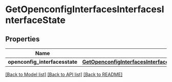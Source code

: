 # GetOpenconfigInterfacesInterfacesInterfaceState

## Properties
Name | Type | Description | Notes
------------ | ------------- | ------------- | -------------
**openconfig_interfacesstate** | [**GetOpenconfigInterfacesInterfacesInterfaceStateOpenconfiginterfacesstate**](GetOpenconfigInterfacesInterfacesInterfaceStateOpenconfiginterfacesstate.md) |  | [optional] 

[[Back to Model list]](../README.md#documentation-for-models) [[Back to API list]](../README.md#documentation-for-api-endpoints) [[Back to README]](../README.md)


